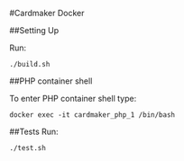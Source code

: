 #Cardmaker Docker

##Setting Up

Run:

```
./build.sh
```

##PHP container shell

To enter PHP container shell type:
```
docker exec -it cardmaker_php_1 /bin/bash
```

##Tests
Run:
```
./test.sh
```
 